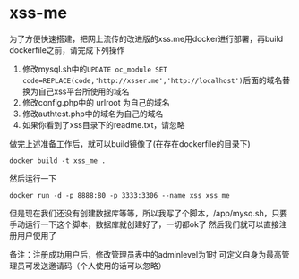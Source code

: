 # xss-me
为了方便快速搭建，把网上流传的改进版的xss.me用docker进行部署，再build dockerfile之前，请完成下列操作

1. 修改mysql.sh中的`UPDATE oc_module SET code=REPLACE(code,'http://xsser.me','http://localhost')`后面的域名替换为自己xss平台所使用的域名
2. 修改config.php中的 urlroot 为自己的域名
3. 修改authtest.php中的域名为自己的域名
4. 如果你看到了xss目录下的readme.txt，请忽略


做完上述准备工作后，就可以build镜像了(在存在dockerfile的目录下)

`docker build -t xss_me .`

然后运行一下

`docker run -d -p 8888:80 -p 3333:3306 --name xss xss_me`

但是现在我们还没有创建数据库等等，所以我写了个脚本，/app/mysq.sh，只要手动运行一下这个脚本，数据库就创建好了，一切都ok了
然后我们就可以直接注册用户使用了



备注：注册成功用户后，修改管理员表中的adminlevel为1时 可定义自身为最高管理员可发送邀请码（个人使用的话可以忽略）
